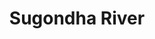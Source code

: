 ---
title: "Sugondha River"
title_bn: "সুগন্ধা নদী"
description: "It started flowing from Kirtonkhola river through Barisal Sadar and Nolchiti Upazilla and fall into Bishkhali river at Rajapur Upazilla of Jhalkathi. Its length is 30 km, width 1 km and depth 19 meters. Its river basin area is 120 square km."
---